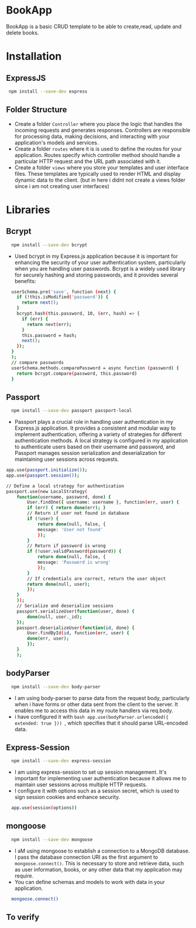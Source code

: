 # BookApp
BookApp is a basic CRUD template to be able to create,read, update and delete books.
# Installation
## ExpressJS
```bash
 npm install --save-dev express
```
## Folder Structure

- Create a folder `Controller` where you place the logic that handles the incoming requests and generates responses. Controllers are responsible for processing data, making decisions, 
  and interacting with your application's models and services.
- Create a folder `routes` where it is  is used to define the routes for your application. Routes specify which controller method should handle a particular HTTP request and the URL 
  path associated with it.
- Create a folder `views` where you store your templates and user interface files. These templates are typically used to render HTML and display dynamic data to the client.
  (but in here i didnt not create a views folder since i am not creating user interfaces)

# Libraries

## Bcrypt

```bash
  npm install --save-dev bcrypt
```
- Used bcrypt in my Express.js application because it is important for enhancing the security of your user authentication system, particularly when you are handling user passwords. Bcrypt is a widely 
  used library for securely hashing and storing passwords, and it provides several benefits:
```bash
  userSchema.pre('save', function (next) {
    if (!this.isModified('password')) {
      return next();
    }
    bcrypt.hash(this.password, 10, (err, hash) => {
      if (err) {
        return next(err);
      }
      this.password = hash;
      next();
    });
  }
  );
  // compare passwords
  userSchema.methods.comparePassword = async function (password) {
    return bcrypt.compare(password, this.password)
  }
```
## Passport

```bash
  npm install --save-dev passport passport-local
```

- Passport plays a crucial role in handling user authentication in my Express.js application. It provides a consistent and modular way to implement authentication, offering a variety 
  of strategies for different authentication methods. A local strategy is configured in my application to authenticate users based on their username and password, and Passport 
  manages session serialization and deserialization for maintaining user sessions across requests.

```bash
app.use(passport.initialize());
app.use(passport.session());

// Define a local strategy for authentication
passport.use(new LocalStrategy(
    function(username, password, done) {
        User.findOne({ username: username }, function(err, user) {
        if (err) { return done(err); }
        // Return if user not found in database
        if (!user) {
            return done(null, false, {
            message: 'User not found'
            });
        }
        // Return if password is wrong
        if (!user.validPassword(password)) {
            return done(null, false, {
            message: 'Password is wrong'
            });
        }
        // If credentials are correct, return the user object
        return done(null, user);
        });
    }
    ));
    // Serialize and deserialize sessions
    passport.serializeUser(function(user, done) {
        done(null, user._id);
    });
    passport.deserializeUser(function(id, done) {
        User.findById(id, function(err, user) {
        done(err, user);
        });
    }
    );
```
## bodyParser

```bash
  npm install --save-dev body-parser
```

- I am using body-parser to parse data from the request body, particularly when i have forms or other data sent from the client to the server. It enables me to access this data in my route 
  handlers via req.body.
- i have configured it with ```bash app.use(bodyParser.urlencoded({ extended: true })) ```, which specifies that it should parse URL-encoded data.

## Express-Session

```bash
  npm install --save-dev express-session
```

-  I am using express-session to set up session management. It's important for implementing user authentication because it allows me to maintain user sessions across multiple HTTP requests. 
-  I configure it with options such as a session secret, which is used to sign session cookies and enhance security.
```bash
  app.use(session(options))
```

## mongoose

```bash
  npm install --save-dev mongoose
```

- I aM using mongoose to establish a connection to a MongoDB database. I pass the database connection URI as the first argument to `mongoose.connect()`. This is necessary to store and retrieve data, 
  such as user information, books, or any other data that my application may require.
- You can define schemas and models to work with data in your application.
```bash
  mongoose.connect()
```

## To verify 
